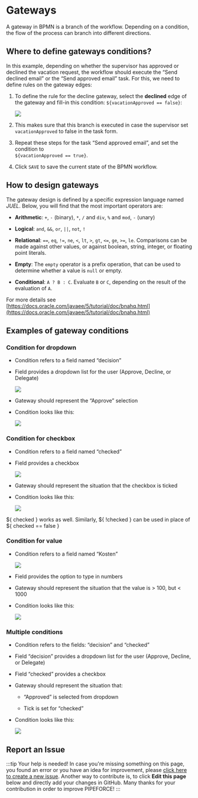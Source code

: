 # Gateways

A gateway in BPMN is a branch of the workflow. Depending on a condition, the flow of the process can branch into different directions.

## Where to define gateways conditions?

In this example, depending on whether the supervisor has approved or declined the vacation request, the workflow should execute the “Send declined email” or the “Send approved email” task. For this, we need to define rules on the gateway edges:

1.  To define the rule for the decline gateway, select the **declined** edge of the gateway and fill-in this condition: `${vacationApproved == false}`:  
    
    ![](../../img/grafik-20210727-131453.png)
2.  This makes sure that this branch is executed in case the supervisor set `vacationApproved` to false in the task form.
    
3.  Repeat these steps for the task “Send approved email”, and set the condition to  
    `${vacationApproved == true}`.
    
4.  Click `SAVE` to save the current state of the BPMN workflow.
    

## How to design gateways

The gateway design is defined by a specific expression language named _JUEL_. Below, you will find that the most important operators are:

*   **Arithmetic**: `+`, `-` (binary), `*`, `/` and `div`, `%` and `mod`, `-` (unary)
    
*   **Logical**: `and`, `&&`, `or`, `||`, `not`, `!`
    
*   **Relational**: `==`, `eq`, `!=`, `ne`, `<`, `lt`, `>`, `gt`, `<=`, `ge`, `>=`, `le`. Comparisons can be made against other values, or against boolean, string, integer, or floating point literals.
    
*   **Empty**: The `empty` operator is a prefix operation, that can be used to determine whether a value is `null` or empty.
    
*   **Conditional**: `A ? B : C`. Evaluate `B` or `C`, depending on the result of the evaluation of `A`.
    

For more details see [https://docs.oracle.com/javaee/5/tutorial/doc/bnahq.html](https://docs.oracle.com/javaee/5/tutorial/doc/bnahq.html)

## Examples of gateway conditions

### Condition for dropdown

*   Condition refers to a field named “decision”
    
*   Field provides a dropdown list for the user (Approve, Decline, or Delegate)  
    
    ![](../../img/image-20211026-042805.png)
*   Gateway should represent the “Approve” selection
    
*   Condition looks like this:
    
    ![](../../img/image-20211026-043538.png)

### Condition for checkbox

*   Condition refers to a field named “checked”
    
*   Field provides a checkbox  
    
    ![](../../img/image-20211026-050043.png)
*   Gateway should represent the situation that the checkbox is ticked
    
*   Condition looks like this:  
    
    ![](../../img/image-20211026-044236.png)

${ checked } works as well. Similarly, ${ !checked } can be used in place of ${ checked == false }

### Condition for value

*   Condition refers to a field named “Kosten”  
    
    ![](../../img/image-20211026-050320.png)
*   Field provides the option to type in numbers
    
*   Gateway should represent the situation that the value is > 100, but < 1000
    
*   Condition looks like this:  
    
    ![](../../img/image-20211026-050440.png)

### Multiple conditions

*   Condition refers to the fields: “decision” and “checked”
    
*   Field “decision” provides a dropdown list for the user (Approve, Decline, or Delegate)
    
*   Field “checked” provides a checkbox
    
*   Gateway should represent the situation that:
    
    *   “Approved” is selected from dropdown
        
    *   Tick is set for “checked”
        
*   Condition looks like this:  
    
    ![](../../img/image-20211026-045846.png)

## Report an Issue
:::tip Your help is needed!
In case you're missing something on this page, you found an error or you have an idea for improvement, please [click here to create a new issue](https://github.com/pipeforce/pipeforce.github.io/issues). Another way to contribute is, to click **Edit this page** below and directly add your changes in GitHub. Many thanks for your contribution in order to improve PIPEFORCE!
:::
